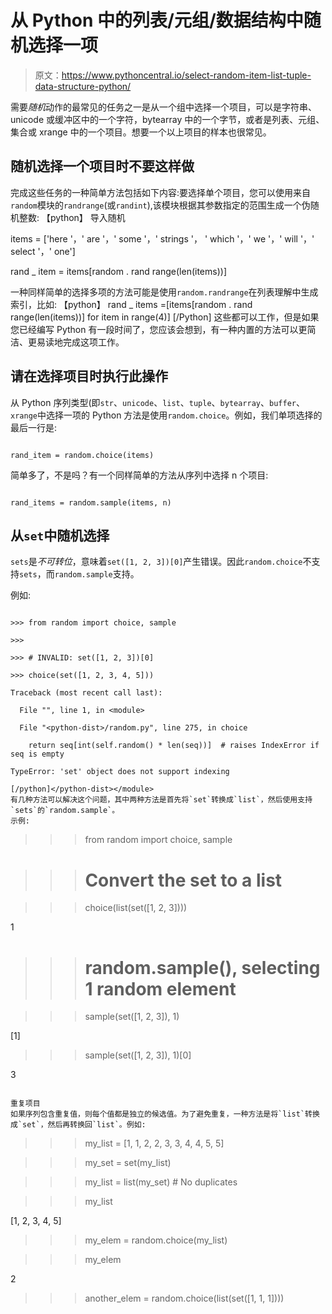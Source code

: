 # 从 Python 中的列表/元组/数据结构中随机选择一项

> 原文：<https://www.pythoncentral.io/select-random-item-list-tuple-data-structure-python/>

需要*随机*动作的最常见的任务之一是从一个组中选择一个项目，可以是字符串、unicode 或缓冲区中的一个字符，bytearray 中的一个字节，或者是列表、元组、集合或 xrange 中的一个项目。想要一个以上项目的样本也很常见。

## 随机选择一个项目时不要这样做

完成这些任务的一种简单方法包括如下内容:要选择单个项目，您可以使用来自`random`模块的`randrange`(或`randint`),该模块根据其参数指定的范围生成一个伪随机整数:
【python】
导入随机

items = ['here '，' are '，' some '，' strings '，
' which '，' we '，' will '，' select '，' one']

rand _ item = items[random . rand range(len(items))]

一种同样简单的选择多项的方法可能是使用`random.randrange`在列表理解中生成索引，比如:
【python】
rand _ items =[items[random . rand range(len(items))]
for item in range(4)]
[/Python]
这些都可以工作，但是如果您已经编写 Python 有一段时间了，您应该会想到，有一种内置的方法可以更简洁、更易读地完成这项工作。

## 请在选择项目时执行此操作

从 Python 序列类型(即`str`、`unicode`、`list`、`tuple`、`bytearray`、`buffer`、`xrange`中选择一项的 Python 方法是使用`random.choice`。例如，我们单项选择的最后一行是:

```

rand_item = random.choice(items)

```

简单多了，不是吗？有一个同样简单的方法从序列中选择 n 个项目:

```

rand_items = random.sample(items, n)

```

## 从`set`中随机选择

`sets`是*不可转位*，意味着`set([1, 2, 3])[0]`产生错误。因此`random.choice`不支持`sets`，而`random.sample`支持。

例如:

```

>>> from random import choice, sample

>>>

>>> # INVALID: set([1, 2, 3])[0]

>>> choice(set([1, 2, 3, 4, 5]))

Traceback (most recent call last):

  File "", line 1, in <module>

  File "<python-dist>/random.py", line 275, in choice

    return seq[int(self.random() * len(seq))]  # raises IndexError if seq is empty

TypeError: 'set' object does not support indexing

[/python]</python-dist></module>
有几种方法可以解决这个问题，其中两种方法是首先将`set`转换成`list`，然后使用支持`sets`的`random.sample`。
示例:

```

>>> from random import choice, sample

>>>

>>> # Convert the set to a list

>>> choice(list(set([1, 2, 3])))

1

>>>

>>> # random.sample(), selecting 1 random element

>>> sample(set([1, 2, 3]), 1)

[1]

>>> sample(set([1, 2, 3]), 1)[0]

3

```

重复项目
如果序列包含重复值，则每个值都是独立的候选值。为了避免重复，一种方法是将`list`转换成`set`，然后再转换回`list`。例如:

```

>>> my_list = [1, 1, 2, 2, 3, 3, 4, 4, 5, 5]

>>> my_set = set(my_list)

>>> my_list = list(my_set) # No duplicates

>>> my_list

[1, 2, 3, 4, 5]

>>> my_elem = random.choice(my_list)

>>> my_elem

2

>>> another_elem = random.choice(list(set([1, 1, 1])))

```

```